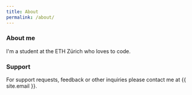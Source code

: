 ```yaml
---
title: About
permalink: /about/
---
```


### About me

I'm a student at the ETH Zürich who loves to code.

### Support

For support requests, feedback or other inquiries please
contact me at {{ site.email }}.
